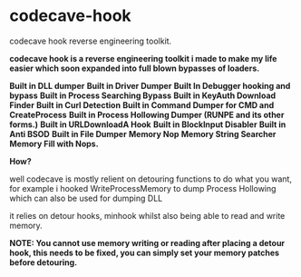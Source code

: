 # codecave-hook
codecave hook reverse engineering toolkit.

**codecave hook is a reverse engineering toolkit i made to make my life easier which soon expanded into full blown bypasses of loaders.**

**Built in DLL dumper**
**Built in Driver Dumper**
**Built In Debugger hooking and bypass**
**Built in Process Searching Bypass**
**Built in KeyAuth Download Finder**
**Built in Curl Detection**
**Built in Command Dumper for CMD and CreateProcess**
**Built in Process Hollowing Dumper (RUNPE and its other forms.)**
**Built in URLDownloadA Hook**
**Built in BlockInput Disabler**
**Built in Anti BSOD**
**Built in File Dumper**
**Memory Nop**
**Memory String Searcher**
**Memory Fill with Nops.**

**How?**

well codecave is mostly relient on detouring functions to do what you want, for example i hooked WriteProcessMemory to dump Process Hollowing which can also be used for dumping DLL

it relies on detour hooks, minhook whilst also being able to read and write memory.

**NOTE: You cannot use memory writing or reading after placing a detour hook, this needs to be fixed, you can simply set your memory patches before detouring.**



